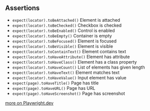 ## Assertions

- `expect(locator).toBeAttached()` Element is attached
- `expect(locator).toBeChecked()` Checkbox is checked
- `expect(locator).toBeEnabled()` Control is enabled
- `expect(locator).toBeEmpty()` Container is empty
- `expect(locator).toBeFocused()` Element is focused
- `expect(locator).toBeVisible()` Element is visible
- `expect(locator).toContainText()` Element contains text
- `expect(locator).toHaveAttribute()` Element has attribute
- `expect(locator).toHaveClass()` Element has a class property
- `expect(locator).toHaveCount()` List of elements has given length
- `expect(locator).toHaveText()` Element matches text
- `expect(locator).toHaveValue()` Input element has value
- `expect(page).toHaveTitle()` Page has title
- `expect(page).toHaveURL()` Page has URL
- `expect(page).toHaveScreenshot()` Page has screenshot

[more on Playwright.dev](https://playwright.dev/docs/test-assertions)
